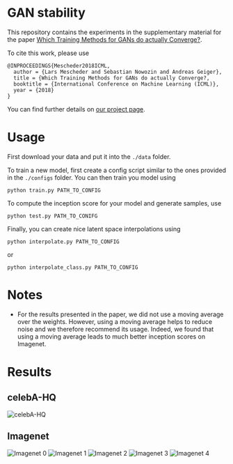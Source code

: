 # GAN stability
This repository contains the experiments in the supplementary material for the paper [Which Training Methods for GANs do actually Converge?](https://avg.is.tuebingen.mpg.de/publications/meschedericml2018).

To cite this work, please use
```
@INPROCEEDINGS{Mescheder2018ICML,
  author = {Lars Mescheder and Sebastian Nowozin and Andreas Geiger},
  title = {Which Training Methods for GANs do actually Converge?,
  booktitle = {International Conference on Machine Learning (ICML)},
  year = {2018}
}
```
You can find further details on [our project page](https://avg.is.tuebingen.mpg.de/research_projects/convergence-and-stability-of-gan-training).

# Usage
First download your data and put it into the `./data` folder.

To train a new model, first create a config script similar to the ones provided in the `./configs` folder.  You can then train you model using
```
python train.py PATH_TO_CONFIG
```

To compute the inception score for your model and generate samples, use
```
python test.py PATH_TO_CONIFG
```

Finally, you can create nice latent space interpolations using
```
python interpolate.py PATH_TO_CONFIG
```
or
```
python interpolate_class.py PATH_TO_CONFIG
```

# Notes
* For the results presented in the paper, we did not use a moving average over the weights. However, using a moving average helps to reduce noise and we therefore recommend its usage. Indeed, we found that using a moving average leads to much better inception scores on Imagenet.

# Results
## celebA-HQ
![celebA-HQ](results/celebA-HQ.jpg)

## Imagenet
![Imagenet 0](results/imagenet_00.jpg)
![Imagenet 1](results/imagenet_01.jpg)
![Imagenet 2](results/imagenet_02.jpg)
![Imagenet 3](results/imagenet_03.jpg)
![Imagenet 4](results/imagenet_04.jpg)
